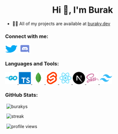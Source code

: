 <h1 align="center">Hi 👋, I'm Burak</h1>

<!-- - 🔭 I’m currently working on [](https://github.com/BurakYs/)-->

- 👨‍💻 All of my projects are available at [buraky.dev](https://www.buraky.dev)

<h3 align="left">Connect with me:</h3>
<p align="left">
<a href="https://twitter.com/burakyhs_" target="blank"><img align="center" src="/icons/twitter.svg" alt="burakyhs_" height="30" width="40" /></a>
<a href="https://discord.com/users/269677849810698249" target="blank"><img align="center" src="/icons/discord.svg" alt="burakyhs" height="30" width="40" /></a>
</p>

<h3 align="left">Languages and Tools:</h3>
<p align="left">
    <a href="https://go.dev" target="_blank" rel="noreferrer"> <img src="https://raw.githubusercontent.com/devicons/devicon/master/icons/go/go-original-wordmark.svg" alt="Go" width="40" height="40" /> </a>
    <a href="https://www.typescriptlang.org/" target="_blank" rel="noreferrer"> <img src="https://raw.githubusercontent.com/devicons/devicon/master/icons/typescript/typescript-original.svg" alt="TypeScript" width="40" height="40" /> </a>
    <a href="https://www.mongodb.com/" target="_blank" rel="noreferrer"> <img src="https://raw.githubusercontent.com/devicons/devicon/master/icons/mongodb/mongodb-original.svg" alt="MongoDB" width="40" height="40" /> </a>
    <a href="https://svelte.dev/" target="_blank" rel="noreferrer"> <img src="https://raw.githubusercontent.com/devicons/devicon/master/icons/svelte/svelte-original.svg" alt="Svelte" width="40" height="40" /> </a>
    <a href="https://react.dev/" target="_blank" rel="noreferrer"> <img src="https://raw.githubusercontent.com/devicons/devicon/master/icons/react/react-original.svg" alt="React" width="40" height="40" /> </a>
    <a href="https://nextjs.org/" target="_blank" rel="noreferrer"> <img src="https://raw.githubusercontent.com/devicons/devicon/master/icons/nextjs/nextjs-original.svg" alt="Next.js" width="40" height="40" /> </a>
    <a href="https://sass-lang.com/" target="_blank" rel="noreferrer"> <img src="https://raw.githubusercontent.com/devicons/devicon/refs/heads/master/icons/sass/sass-original.svg" alt="Sass" width="40" height="40" /> </a>
    <a href="https://tailwindcss.com/" target="_blank" rel="noreferrer"> <img src="https://raw.githubusercontent.com/devicons/devicon/refs/heads/master/icons/tailwindcss/tailwindcss-original.svg" alt="Tailwind" width="40" height="40" /> </a>
</p>

<h3 align="left">GitHub Stats:</h3>
<p>&nbsp;<img align="center" src="https://github-readme-stats.vercel.app/api?username=burakys&show_icons=true&theme=dark&locale=en" alt="burakys" /></p>
<p>&nbsp;<img align="center" src="https://github-readme-streak-stats.herokuapp.com/?user=BurakYs&theme=dark&hide_border=true" alt="streak" /></p>
<p>&nbsp;<img align="center" src="https://visitcount.itsvg.in/api?id=BurakYs&icon=3&color=12" alt="profile views" /></p>
